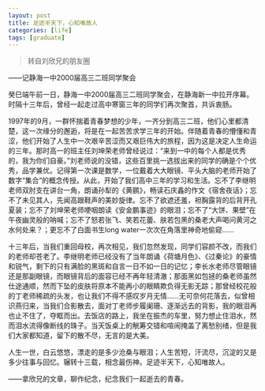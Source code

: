 ```yaml
---
layout: post
title: 足迹半天下，心知唯故人
categories: [life]
tags: [graduate]
---
```

>转自刘欣兄的朋友圈

——记静海一中2000届高三二班同学聚会

癸巳端午前一日，静海一中2000届高三二班同学聚会，在静海新一中拉开序幕。时隔十三年后，曾经一起走过高中寒窗三年的同学们再次聚首，共诉衷肠。

1997年的9月，一群怀揣着青春梦想的少年，一齐分到高三二班，他们心里都清楚，这一次缘分的邂逅，将是在一起苦苦求学三年的开始。伴随着青春的懵懂和青涩，他们开始了人生中一次艰辛苦涩而又艰巨伟大的旅程，因为这是决定人生命运的三年。那时高一的班主任刘坤荣老师曾经说过：“来到一中的每个人都是优秀的，我为你们自豪。”刘老师说的没错，这些百里挑一选拔出来的同学的确是个个优秀，品学兼优。记得第一次课是数学，一位戴着大大眼镜、平头大脑的老师开始了数字“集合”的概念传授。从此，开始了我们高中三年的学习和生活。忘不了李继明老师双肘支在讲台一角，朗诵孙犁的《黄鹂》，畅读石庆鑫的作文《宿舍夜话》；忘不了未见其人，先闻高跟鞋声的美妙旋律。忘不了欲遮还羞，袒胸露背的后背开孔夏装；忘不了刘坤荣老师哽咽朗读《安金鹏事迹》的眼泪；忘不了“大饼、果壁”在午夜幽灵般的呐喊；忘不了怒若张飞、笑若花蕾、肤若包黑的桑老大声喝问黄河之水何处来？；更忘不了白面书生long water一次次在角落里神奇地偷窥……

十三年后，当我们重回母校，再次相见，我们忽然发现，同学们容颜不改，而我们的老师却苍老了。李继明老师已经没有了当年朗诵《荷塘月色》、《过秦论》的豪情和锐气，剩下的只有满脸的黑斑和自言一日不如一日的记忆；李长水老师尽管眼镜还是那副眼镜，而眼镜背后的面容已经不再年轻清澈；那面黑如包拯的桑老师虽然仕途通顺，然而下坠的皮肤将原本不能再小的眼睛欺负得无影无踪；那曾经校花般的丁老师稀疏的头发，也让我们不得不感叹岁月无情……无可奈何花落去，似曾相识燕归来，当我们合影散去，面对丁老师步履阑珊、逐渐远去的背影，我的眼泪再也止不住了，夺眶而出。去饭店的路上，我坐在振杰的车里，努力想止住泪水，然而泪水流得像断线的珠子。当天饭桌上的觥筹交错和喧闹掩盖了离愁别绪，但是我们大家都知道，留下的散不尽，无言的是大美。

人生一世，白云悠悠，漂走的是多少沧桑与眼泪；人生苦短，汗流尽，沉淀的又是多少往事与回忆。辗转十三载，相念最伤神。足迹半天下，心知唯故人。

——拿欣兄的文章，聊作纪念，纪念我们一起逝去的青春。